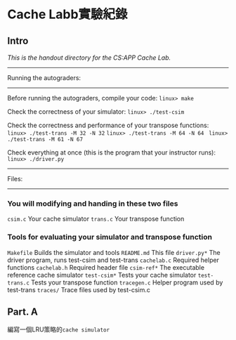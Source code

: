 # Cache Labb實驗紀錄

## Intro

*This is the handout directory for the CS:APP Cache Lab.* 

************************
Running the autograders:
************************

Before running the autograders, compile your code:
    `linux> make`

Check the correctness of your simulator:
    `linux> ./test-csim`

Check the correctness and performance of your transpose functions:
 `   linux> ./test-trans -M 32 -N 32`
    `linux> ./test-trans -M 64 -N 64`
   ` linux> ./test-trans -M 61 -N 67`

Check everything at once (this is the program that your instructor runs):
   ` linux> ./driver.py    `

******
Files:
******

### You will modifying and handing in these two files
`csim.c`       Your cache simulator
`trans.c`      Your transpose function

### Tools for evaluating your simulator and transpose function
`Makefile`     Builds the simulator and tools
`README.md`       This file
`driver.py*`   The driver program, runs test-csim and test-trans
`cachelab.c`   Required helper functions
`cachelab.h`   Required header file
`csim-ref*`    The executable reference cache simulator
`test-csim*`   Tests your cache simulator
`test-trans.c` Tests your transpose function
`tracegen.c`   Helper program used by test-trans
`traces/`      Trace files used by test-csim.c

## Part. A

編寫一個LRU策略的`cache simulator`
